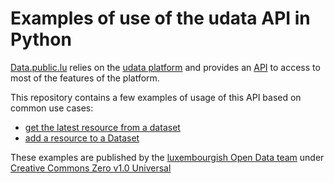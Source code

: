 # Examples of use of the udata API in Python

[Data.public.lu](https://data.public.lu) relies on the [udata platform](https://github.com/opendatateam/udata) and provides an [API](https://data.public.lu/fr/docapi/) to access to most of the features of the platform.

This repository contains a few examples of usage of this API based on common use cases:

- [get the latest resource from a dataset](getLatestResourceFromDataset.ipynb)
- [add a resource to a Dataset](addResourceToDataset.ipynb)

These examples are published by the [luxembourgish Open Data team](https://data.public.lu) under [Creative Commons Zero v1.0 Universal](LICENSE)
